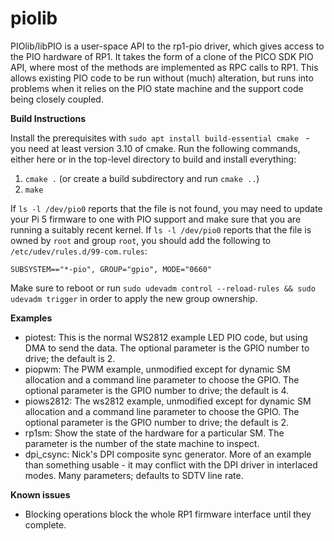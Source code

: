 # piolib

PIOlib/libPIO is a user-space API to the rp1-pio driver, which gives access to the PIO hardware of RP1. It takes the form of a clone of the PICO SDK PIO API, where most of the methods are implemented as RPC calls to RP1. This allows existing PIO code to be run without (much) alteration, but runs into problems when it relies on the PIO state machine and the support code being closely coupled.

**Build Instructions**

Install the prerequisites with `sudo apt install build-essential cmake ` - you need at least version 3.10 of cmake. Run the following commands, either here or in the top-level directory to build and install everything:

1. `cmake .` (or create a build subdirectory and run `cmake ..`)
2. `make`

If `ls -l /dev/pio0` reports that the file is not found, you may need to update your Pi 5 firmware to one with PIO support and make sure that you are running a suitably recent kernel.
If `ls -l /dev/pio0` reports that the file is owned by `root` and group `root`, you should add the following to `/etc/udev/rules.d/99-com.rules`:

```
SUBSYSTEM=="*-pio", GROUP="gpio", MODE="0660"
```

Make sure to reboot or run `sudo udevadm control --reload-rules && sudo udevadm trigger` in order to apply the new group ownership.

**Examples**

* piotest:
    This is the normal WS2812 example LED PIO code, but using DMA to send the data. The optional parameter is the GPIO number to drive; the default is 2.
* piopwm:
    The PWM example, unmodified except for dynamic SM allocation and a command line parameter to choose the GPIO. The optional parameter is the GPIO number to drive; the default is 4.
* piows2812:
    The ws2812 example, unmodified except for dynamic SM allocation and a command line parameter to choose the GPIO. The optional parameter is the GPIO number to drive; the default is 2.
* rp1sm:
    Show the state of the hardware for a particular SM. The parameter is the number of the state machine to inspect.
* dpi_csync:
    Nick's DPI composite sync generator. More of an example than something usable - it may conflict with the DPI driver in interlaced modes. Many parameters; defaults to SDTV line rate.

**Known issues**

* Blocking operations block the whole RP1 firmware interface until they complete.
